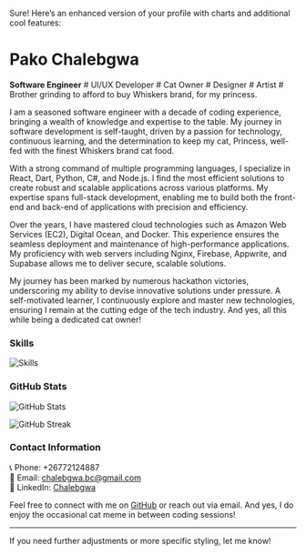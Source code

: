 Sure! Here’s an enhanced version of your profile with charts and additional cool features:

# Pako Chalebgwa

**Software Engineer** # UI/UX Developer # Cat Owner # Designer # Artist # Brother grinding to afford to buy Whiskers brand, for my princess.

I am a seasoned software engineer with a decade of coding experience, bringing a wealth of knowledge and expertise to the table. My journey in software development is self-taught, driven by a passion for technology, continuous learning, and the determination to keep my cat, Princess, well-fed with the finest Whiskers brand cat food.

With a strong command of multiple programming languages, I specialize in React, Dart, Python, C#, and Node.js. I find the most efficient solutions to create robust and scalable applications across various platforms. My expertise spans full-stack development, enabling me to build both the front-end and back-end of applications with precision and efficiency.

Over the years, I have mastered cloud technologies such as Amazon Web Services (EC2), Digital Ocean, and Docker. This experience ensures the seamless deployment and maintenance of high-performance applications. My proficiency with web servers including Nginx, Firebase, Appwrite, and Supabase allows me to deliver secure, scalable solutions.

My journey has been marked by numerous hackathon victories, underscoring my ability to devise innovative solutions under pressure. A self-motivated learner, I continuously explore and master new technologies, ensuring I remain at the cutting edge of the tech industry. And yes, all this while being a dedicated cat owner!

### Skills

![Skills](https://github-readme-stats.vercel.app/api/top-langs/?username=chalebgwa&layout=compact&title_color=ff0000&text_color=000000&icon_color=ff0000&bg_color=ffffff&hide_border=true)

### GitHub Stats

![GitHub Stats](https://github-readme-stats.vercel.app/api?username=chalebgwa&show_icons=true&hide=&count_private=true&title_color=ff0000&text_color=000000&icon_color=ff0000&bg_color=ffffff&hide_border=true)

![GitHub Streak](https://github-readme-streak-stats.herokuapp.com/?user=chalebgwa&stroke=000000&background=ffffff&ring=ff0000&fire=ff0000&currStreakNum=000000&currStreakLabel=ff0000&sideNums=000000&sideLabels=000000&dates=000000&hide_border=true)

### Contact Information
📞 Phone: +26772124887  
📧 Email: chalebgwa.bc@gmail.com  
💼 LinkedIn: [Chalebgwa](https://www.linkedin.com/in/chalebgwa)  

Feel free to connect with me on [GitHub](https://github.com/chalebgwa) or reach out via email. And yes, I do enjoy the occasional cat meme in between coding sessions!

---

If you need further adjustments or more specific styling, let me know!
